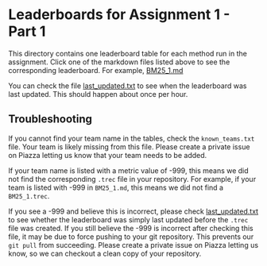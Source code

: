 # Leaderboards for Assignment 1 - Part 1
This directory contains one leaderboard table for each method run in the assignment.
Click one of the markdown files listed above to see the corresponding leaderboard. For example, [BM25_1.md](BM25_1.md)

You can check the file [last_updated.txt](last_updated.txt) to see when the leaderboard was last updated. This should happen about once per hour.

## Troubleshooting
If you cannot find your team name in the tables, check the `known_teams.txt` file. Your team is likely missing from this file. Please create a private issue on Piazza letting us know that your team needs to be added.

If your team name is listed with a metric value of -999, this means we did not find the corresponding `.trec` file in your repository. For example, if your team is listed with -999 in `BM25_1.md`, this means we did not find a `BM25_1.trec`.

If you see a -999 and believe this is incorrect, please check [last_updated.txt](last_updated.txt) to see whether the leaderboard was simply last updated before the `.trec` file was created. If you still believe the -999 is incorrect after checking this file, it may be due to force pushing to your git repository. This prevents our `git pull` from succeeding. Please create a private issue on Piazza letting us know, so we can checkout a clean copy of your repository.
